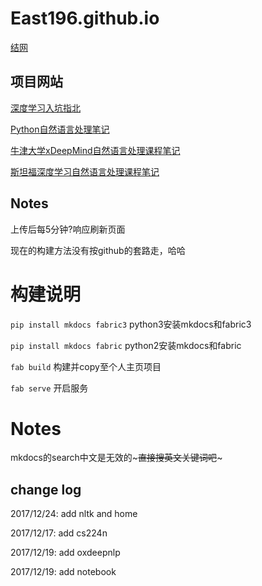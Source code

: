 # East196.github.io

[结网](https://east196.github.io)

## 项目网站

[深度学习入坑指北](https://east196.github.io/dlshow)

[Python自然语言处理笔记](https://east196.github.io/nltk)

[牛津大学xDeepMind自然语言处理课程笔记](https://east196.github.io/oxdeepnlp)

[斯坦福深度学习自然语言处理课程笔记](https://east196.github.io/cs224n)

## Notes

上传后每5分钟?响应刷新页面

现在的构建方法没有按github的套路走，哈哈

# 构建说明

`pip install mkdocs fabric3` python3安装mkdocs和fabric3

`pip install mkdocs fabric` python2安装mkdocs和fabric

`fab build` 构建并copy至个人主页项目

`fab serve` 开启服务

# Notes

mkdocs的search中文是无效的~~~直接搜英文关键词吧~~~

## change log

2017/12/24: add nltk and home

2017/12/17: add cs224n

2017/12/19: add oxdeepnlp

2017/12/19: add notebook
